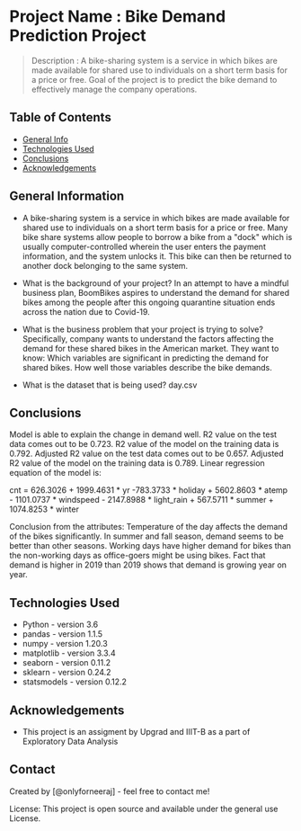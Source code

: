 # Project Name : Bike Demand Prediction Project


> Description : A bike-sharing system is a service in which bikes are made available for shared use to individuals on a short term basis for a price or free. Goal of the project is to predict the bike demand to effectively manage the company operations.


## Table of Contents
* [General Info](#general-information)
* [Technologies Used](#technologies-used)
* [Conclusions](#conclusions)
* [Acknowledgements](#acknowledgements)



## General Information
- A bike-sharing system is a service in which bikes are made available for shared use to individuals on a short term basis for a price or free. Many bike share systems allow people to borrow a bike from a "dock" which is usually computer-controlled wherein the user enters the payment information, and the system unlocks it. This bike can then be returned to another dock belonging to the same system.

- What is the background of your project?
In an attempt to have a mindful business plan, BoomBikes aspires to understand the demand for shared bikes among the people after this ongoing quarantine situation ends across the nation due to Covid-19.

- What is the business problem that your project is trying to solve?
Specifically, company wants to understand the factors affecting the demand for these shared bikes in the American market. They want to know:
Which variables are significant in predicting the demand for shared bikes.
How well those variables describe the bike demands.


- What is the dataset that is being used?
day.csv

## Conclusions
Model is able to explain the change in demand well. R2 value on the test data comes out to be 0.723. R2 value of the model on the training data is 0.792.
Adjusted R2 value on the test data comes out to be 0.657. Adjusted R2 value of the model on the training data is 0.789. Linear regression equation of the model is:

cnt = 626.3026 + 1999.4631 * yr -783.3733 * holiday + 5602.8603 * atemp - 1101.0737 * windspeed - 2147.8988 * light_rain + 567.5711 * summer + 1074.8253 * winter

Conclusion from the attributes:
Temperature of the day affects the demand of the bikes significantly. 
In summer and fall season, demand seems to be better than other seasons. 
Working days have higher demand for bikes than the non-working days as office-goers might be using bikes. 
Fact that demand is higher in 2019 than 2019 shows that demand is growing year on year.


## Technologies Used
- Python - version 3.6
- pandas - version 1.1.5
- numpy - version 1.20.3
- matplotlib - version 3.3.4
- seaborn - version 0.11.2
- sklearn - version 0.24.2
- statsmodels - version 0.12.2



## Acknowledgements
- This project is an assigment by Upgrad and IIIT-B as a part of Exploratory Data Analysis


## Contact
Created by [@onlyforneeraj] - feel free to contact me!


License: This project is open source and available under the general use License.
